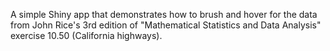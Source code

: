 A simple Shiny app that demonstrates how to brush and hover for the data from John Rice's 3rd edition of "Mathematical Statistics and Data Analysis" exercise 10.50 (California highways).
